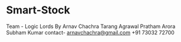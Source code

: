 # Smart-Stock
Team - Logic Lords
By Arnav Chachra
Tarang Agrawal
Pratham Arora
Subham Kumar
contact- arnavchachra@gmail.com
+91 73032 72700
